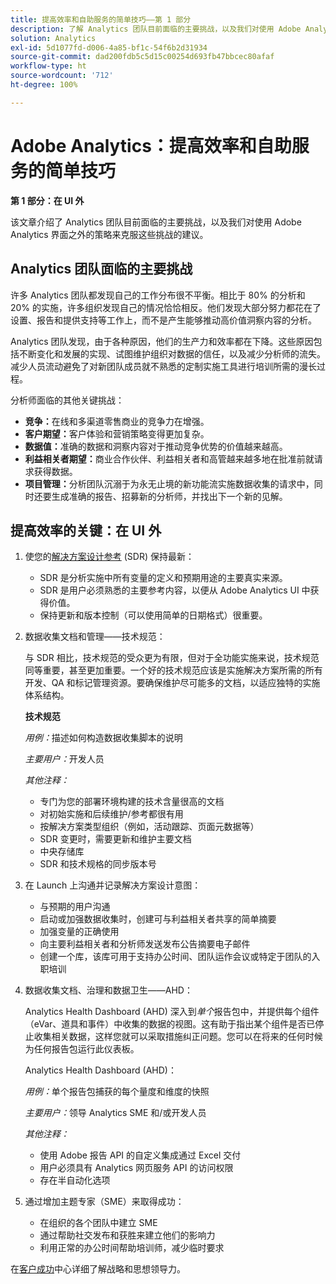 ```yaml
---
title: 提高效率和自助服务的简单技巧——第 1 部分
description: 了解 Analytics 团队目前面临的主要挑战，以及我们对使用 Adobe Analytics UI 之外的策略来克服这些挑战的建议。
solution: Analytics
exl-id: 5d1077fd-d006-4a85-bf1c-54f6b2d31934
source-git-commit: dad200fdb5c5d15c00254d693fb47bbcec80afaf
workflow-type: ht
source-wordcount: '712'
ht-degree: 100%

---
```


# Adobe Analytics：提高效率和自助服务的简单技巧

**第 1 部分：在 UI 外**

该文章介绍了 Analytics 团队目前面临的主要挑战，以及我们对使用 Adobe Analytics 界面之外的策略来克服这些挑战的建议。

## Analytics 团队面临的主要挑战

许多 Analytics 团队都发现自己的工作分布很不平衡。相比于 80% 的分析和 20% 的实施，许多组织发现自己的情况恰恰相反。他们发现大部分努力都花在了设置、报告和提供支持等工作上，而不是产生能够推动高价值洞察内容的分析。

Analytics 团队发现，由于各种原因，他们的生产力和效率都在下降。这些原因包括不断变化和发展的实现、试图维护组织对数据的信任，以及减少分析师的流失。减少人员流动避免了对新团队成员就不熟悉的定制实施工具进行培训所需的漫长过程。

分析师面临的其他关键挑战：

* **竞争：**&#x200B;在线和多渠道零售商业的竞争力在增强。
* **客户期望：**&#x200B;客户体验和营销策略变得更加复杂。
* **数据值：**&#x200B;准确的数据和洞察内容对于推动竞争优势的价值越来越高。
* **利益相关者期望：**&#x200B;商业合作伙伴、利益相关者和高管越来越多地在批准前就请求获得数据。
* **项目管理：**&#x200B;分析团队沉溺于为永无止境的新功能流实施数据收集的请求中，同时还要生成准确的报告、招募新的分析师，并找出下一个新的见解。

## 提高效率的关键：在 UI 外

1. 使您的[解决方案设计参考](/help/implementation/implementation-basics/creating-and-maintaining-an-sdr.md) (SDR) 保持最新：

   * SDR 是分析实施中所有变量的定义和预期用途的主要真实来源。
   * SDR 是用户必须熟悉的主要参考内容，以便从 Adobe Analytics UI 中获得价值。
   * 保持更新和版本控制（可以使用简单的日期格式）很重要。

1. 数据收集文档和管理——技术规范：

   与 SDR 相比，技术规范的受众更为有限，但对于全功能实施来说，技术规范同等重要，甚至更加重要。一个好的技术规范应该是实施解决方案所需的所有开发、QA 和标记管理资源。要确保维护尽可能多的文档，以适应独特的实施体系结构。

   **技术规范**

   _用例：_&#x200B;描述如何构造数据收集脚本的说明

   _主要用户：_&#x200B;开发人员

   _其他注释：_

   * 专门为您的部署环境构建的技术含量很高的文档
   * 对初始实施和后续维护/参考都很有用
   * 按解决方案类型组织（例如，活动跟踪、页面元数据等）
   * SDR 变更时，需要更新和维护主要文档
   * 中央存储库
   * SDR 和技术规格的同步版本号

1. 在 Launch 上沟通并记录解决方案设计意图：

   * 与预期的用户沟通
   * 启动或加强数据收集时，创建可与利益相关者共享的简单摘要
   * 加强变量的正确使用
   * 向主要利益相关者和分析师发送发布公告摘要电子邮件
   * 创建一个库，该库可用于支持办公时间、团队运作会议或特定于团队的入职培训

1. 数据收集文档、治理和数据卫生——AHD：

   Analytics Health Dashboard (AHD) 深入到&#x200B;_单个_&#x200B;报告包中，并提供每个组件（eVar、道具和事件）中收集的数据的视图。这有助于指出某个组件是否已停止收集相关数据，这样您就可以采取措施纠正问题。您可以在将来的任何时候为任何报告包运行此仪表板。

   Analytics Health Dashboard (AHD)：

   _用例：_&#x200B;单个报告包捕获的每个量度和维度的快照

   _主要用户：_&#x200B;领导 Analytics SME 和/或开发人员

   _其他注释：_
   * 使用 Adobe 报告 API 的自定义集成通过 Excel 交付
   * 用户必须具有 Analytics 网页服务 API 的访问权限
   * 存在半自动化选项

1. 通过增加主题专家（SME）来取得成功：

   * 在组织的各个团队中建立 SME
   * 通过帮助社交发布和获胜来建立他们的影响力
   * 利用正常的办公时间帮助培训师，减少临时要求

在[客户成功](https://experienceleague.corp.adobe.com/docs/customer-success/customer-success/overview.html)中心详细了解战略和思想领导力。